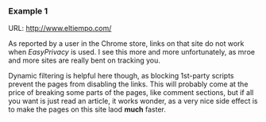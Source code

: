 ### Example 1

URL: <http://www.eltiempo.com/>

As reported by a user in the Chrome store, links on that site do not work when _EasyPrivacy_ is used. I see this more and more unfortunately, as mroe and more sites are really bent on tracking you.

Dynamic filtering is helpful here though, as blocking 1st-party scripts prevent the pages from disabling the links. This will probably come at the price of breaking some parts of the pages, like comment sections, but if all you want is just read an article, it works wonder, as a very nice side effect is to make the pages on this site laod **much** faster.